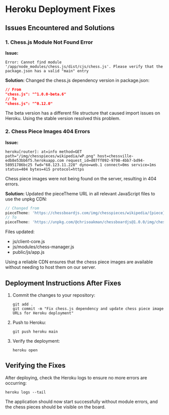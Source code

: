 # Heroku Deployment Fixes

## Issues Encountered and Solutions

### 1. Chess.js Module Not Found Error

**Issue:**
```
Error: Cannot find module '/app/node_modules/chess.js/dist/cjs/chess.js'. Please verify that the package.json has a valid "main" entry
```

**Solution:**
Changed the chess.js dependency version in package.json:
```json
// From
"chess.js": "^1.0.0-beta.6"
// To
"chess.js": "^0.12.0"
```

The beta version has a different file structure that caused import issues on Heroku. Using the stable version resolved this problem.

### 2. Chess Piece Images 404 Errors

**Issue:**
```
heroku[router]: at=info method=GET path="/img/chesspieces/wikipedia/wP.png" host=chessville-edb8e53bb6f5.herokuapp.com request_id=d07ff092-9798-4bb7-bd94-58951786bc25 fwd="68.123.11.228" dyno=web.1 connect=0ms service=1ms status=404 bytes=415 protocol=https
```

Chess piece images were not being found on the server, resulting in 404 errors.

**Solution:**
Updated the pieceTheme URL in all relevant JavaScript files to use the unpkg CDN:

```javascript
// Changed from
pieceTheme: 'https://chessboardjs.com/img/chesspieces/wikipedia/{piece}.png'
// To
pieceTheme: 'https://unpkg.com/@chrisoakman/chessboardjs@1.0.0/img/chesspieces/wikipedia/{piece}.png'
```

Files updated:
- js/client-core.js
- js/modules/chess-manager.js
- public/js/app.js

Using a reliable CDN ensures that the chess piece images are available without needing to host them on our server.

## Deployment Instructions After Fixes

1. Commit the changes to your repository:
   ```
   git add .
   git commit -m "Fix chess.js dependency and update chess piece image URLs for Heroku deployment"
   ```

2. Push to Heroku:
   ```
   git push heroku main
   ```

3. Verify the deployment:
   ```
   heroku open
   ```

## Verifying the Fixes

After deploying, check the Heroku logs to ensure no more errors are occurring:
```
heroku logs --tail
```

The application should now start successfully without module errors, and the chess pieces should be visible on the board. 